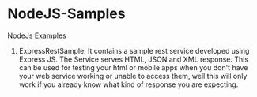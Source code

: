 NodeJS-Samples
==============
NodeJs Examples

1. ExpressRestSample:
      It contains a sample rest service developed using Express JS. The Service serves HTML, JSON and XML response. This can be used for testing your html or mobile apps when you don't have your web service working or unable to access them, well this will only work if you already know what kind of response you are expecting.
